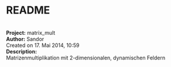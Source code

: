 README
====
 
<br><b>Project:</b>   matrix_mult
<br><b>Author:</b> Sandor
<br>Created on 17. Mai 2014, 10:59
<br>
<b>Description:</b>
<br> Matrizenmultiplikation mit 2-dimensionalen, dynamischen Feldern

